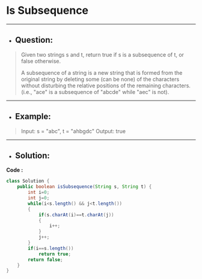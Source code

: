 # Is Subsequence
---
- ## Question:
>Given two strings s and t, return true if s is a subsequence of t, or false otherwise.
>
>A subsequence of a string is a new string that is formed from the original string by deleting some (can be none) of the characters without disturbing the relative positions of the remaining characters. (i.e., "ace" is a subsequence of "abcde" while "aec" is not).
---
- ## Example:
>Input: s = "abc", t = "ahbgdc"
>Output: true
---
- ## Solution:
**Code :**
```java
class Solution {
    public boolean isSubsequence(String s, String t) {
        int i=0;
        int j=0;
        while(i<s.length() && j<t.length())
        {
            if(s.charAt(i)==t.charAt(j))
            {
                i++;
            }
            j++;
        }
        if(i==s.length())
            return true;
        return false;
    }
}
